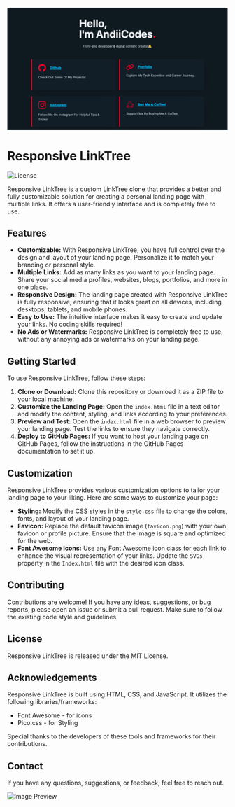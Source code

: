 ![Image Preview](preview.png)

<h1><strong>Responsive LinkTree</strong></h1>

<p><img src="https://img.shields.io/badge/license-MIT-blue.svg" alt="License"></p>

<p>Responsive LinkTree is a custom LinkTree clone that provides a better and fully customizable solution for creating a personal landing page with multiple links. It offers a user-friendly interface and is completely free to use.</p>

<h2>Features</h2>

<ul>
  <li><strong>Customizable:</strong> With Responsive LinkTree, you have full control over the design and layout of your landing page. Personalize it to match your branding or personal style.</li>
  <li><strong>Multiple Links:</strong> Add as many links as you want to your landing page. Share your social media profiles, websites, blogs, portfolios, and more in one place.</li>
  <li><strong>Responsive Design:</strong> The landing page created with Responsive LinkTree is fully responsive, ensuring that it looks great on all devices, including desktops, tablets, and mobile phones.</li>
  <li><strong>Easy to Use:</strong> The intuitive interface makes it easy to create and update your links. No coding skills required!</li>
  <li><strong>No Ads or Watermarks:</strong> Responsive LinkTree is completely free to use, without any annoying ads or watermarks on your landing page.</li>
</ul>

<h2>Getting Started</h2>

<p>To use Responsive LinkTree, follow these steps:</p>

<ol>
  <li><strong>Clone or Download:</strong> Clone this repository or download it as a ZIP file to your local machine.</li>
  <li><strong>Customize the Landing Page:</strong> Open the <code>index.html</code> file in a text editor and modify the content, styling, and links according to your preferences.</li>
  <li><strong>Preview and Test:</strong> Open the <code>index.html</code> file in a web browser to preview your landing page. Test the links to ensure they navigate correctly.</li>
  <li><strong>Deploy to GitHub Pages:</strong> If you want to host your landing page on GitHub Pages, follow the instructions in the GitHub Pages documentation to set it up.</li>
</ol>

<h2>Customization</h2>

<p>Responsive LinkTree provides various customization options to tailor your landing page to your liking. Here are some ways to customize your page:</p>

<ul>
  <li><strong>Styling:</strong> Modify the CSS styles in the <code>style.css</code> file to change the colors, fonts, and layout of your landing page.</li>
  <li><strong>Favicon:</strong> Replace the default favicon image (<code>favicon.png</code>) with your own favicon or profile picture. Ensure that the image is square and optimized for the web.</li>
  <li><strong>Font Awesome Icons:</strong> Use any Font Awesome icon class for each link to enhance the visual representation of your links. Update the <code>SVGs</code> property in the <code>Index.html</code> file with the desired icon class.</li>
</ul>

<h2>Contributing</h2>

<p>Contributions are welcome! If you have any ideas, suggestions, or bug reports, please open an issue or submit a pull request. Make sure to follow the existing code style and guidelines.</p>

<h2>License</h2>

<p>Responsive LinkTree is released under the MIT License.</p>

<h2>Acknowledgements</h2>

<p>Responsive LinkTree is built using HTML, CSS, and JavaScript. It utilizes the following libraries/frameworks:</p>

<ul>
  <li>Font Awesome - for icons</li>
  <li>Pico.css - for Styling</li>
</ul>

<p>Special thanks to the developers of these tools and frameworks for their contributions.</p>

<h2>Contact</h2>

<p>If you have any questions, suggestions, or feedback, feel free to reach out.</p>

<img src="https://ibb.co/ZfXFjwW" alt="Image Preview">

